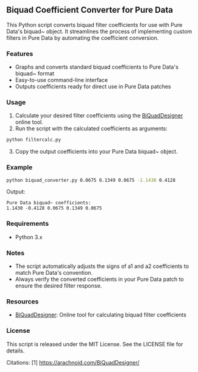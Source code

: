 ## Biquad Coefficient Converter for Pure Data

This Python script converts biquad filter coefficients for use with Pure Data's biquad~ object. It streamlines the process of implementing custom filters in Pure Data by automating the coefficient conversion.

### Features

- Graphs and converts standard biquad coefficients to Pure Data's biquad~ format
- Easy-to-use command-line interface
- Outputs coefficients ready for direct use in Pure Data patches

### Usage

1. Calculate your desired filter coefficients using the [BiQuadDesigner](https://arachnoid.com/BiQuadDesigner/) online tool.
2. Run the script with the calculated coefficients as arguments:

```bash
python filtercalc.py 
```

3. Copy the output coefficients into your Pure Data biquad~ object.

### Example

```bash
python biquad_converter.py 0.0675 0.1349 0.0675 -1.1430 0.4128
```

Output:
```
Pure Data biquad~ coefficients:
1.1430 -0.4128 0.0675 0.1349 0.0675 
```

### Requirements

- Python 3.x

### Notes

- The script automatically adjusts the signs of a1 and a2 coefficients to match Pure Data's convention.
- Always verify the converted coefficients in your Pure Data patch to ensure the desired filter response.

### Resources

- [BiQuadDesigner](https://arachnoid.com/BiQuadDesigner/): Online tool for calculating biquad filter coefficients

### License

This script is released under the MIT License. See the LICENSE file for details.

Citations:
[1] https://arachnoid.com/BiQuadDesigner/
